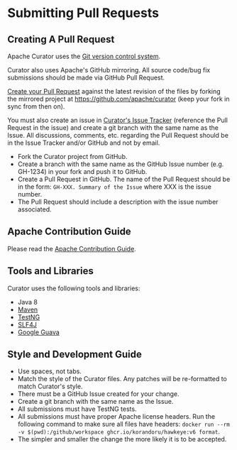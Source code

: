 # Submitting Pull Requests

## Creating A Pull Request

Apache Curator uses the [Git version control system](https://docs.github.com/en/get-started/quickstart/set-up-git).

Curator also uses Apache's GitHub mirroring. All source code/bug fix submissions should be made via GitHub Pull Request.

[Create your Pull Request](https://help.github.com/articles/creating-a-pull-request) against the latest revision of the files by forking the mirrored project at https://github.com/apache/curator (keep your fork in sync from then on).

You must also create an issue in [Curator's Issue Tracker](https://github.com/apache/curator/issues) (reference the Pull Request in the issue) and create a git branch with the same name as the Issue. All discussions, comments, etc. regarding the Pull Request should be in the Issue Tracker and/or GitHub and not by email.

* Fork the Curator project from GitHub.
* Create a branch with the same name as the GitHub Issue number (e.g. GH-1234) in your fork and push it to GitHub.
* Create a Pull Request in GitHub. The name of the Pull Request should be in the form: `GH-XXX. Summary of the Issue` where XXX is the issue number.
* The Pull Request should include a description with the issue number associated.

## Apache Contribution Guide

Please read the [Apache Contribution Guide](http://www.apache.org/foundation/getinvolved.html).

## Tools and Libraries

Curator uses the following tools and libraries:

* Java 8
* [Maven](http://maven.apache.org/)
* [TestNG](http://testng.org/doc/index.html)
* [SLF4J](http://www.slf4j.org/)
* [Google Guava](https://code.google.com/p/guava-libraries/)

## Style and Development Guide

* Use spaces, not tabs.
* Match the style of the Curator files. Any patches will be re-formatted to match Curator's style.
* There must be a GitHub Issue created for your change.
* Create a git branch with the same name as the Issue.
* All submissions must have TestNG tests.
* All submissions must have proper Apache license headers. Run the following command to make sure all files have headers: `docker run --rm -v $(pwd):/github/workspace ghcr.io/korandoru/hawkeye:v6 format`.
* The simpler and smaller the change the more likely it is to be accepted.
